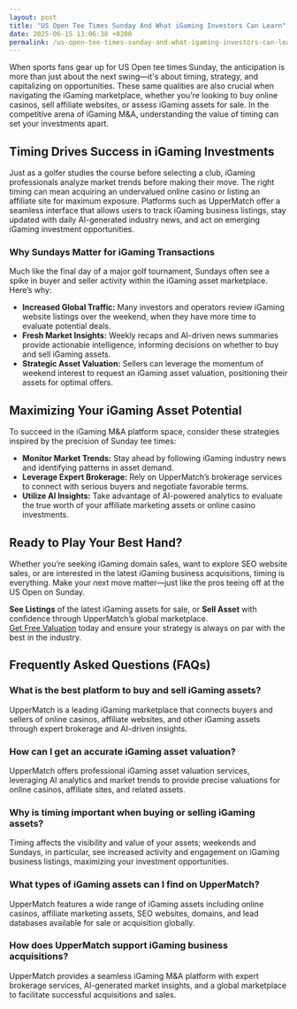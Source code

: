 ```yaml
---
layout: post
title: "US Open Tee Times Sunday And What iGaming Investors Can Learn"
date: 2025-06-15 13:06:38 +0200
permalink: /us-open-tee-times-sunday-and-what-igaming-investors-can-learn/
---
```

When sports fans gear up for US Open tee times Sunday, the anticipation is more than just about the next swing—it's about timing, strategy, and capitalizing on opportunities. These same qualities are also crucial when navigating the iGaming marketplace, whether you’re looking to buy online casinos, sell affiliate websites, or assess iGaming assets for sale. In the competitive arena of iGaming M&A, understanding the value of timing can set your investments apart.

## Timing Drives Success in iGaming Investments

Just as a golfer studies the course before selecting a club, iGaming professionals analyze market trends before making their move. The right timing can mean acquiring an undervalued online casino or listing an affiliate site for maximum exposure. Platforms such as UpperMatch offer a seamless interface that allows users to track iGaming business listings, stay updated with daily AI-generated industry news, and act on emerging iGaming investment opportunities.

### Why Sundays Matter for iGaming Transactions

Much like the final day of a major golf tournament, Sundays often see a spike in buyer and seller activity within the iGaming asset marketplace. Here’s why:

- **Increased Global Traffic:** Many investors and operators review iGaming website listings over the weekend, when they have more time to evaluate potential deals.
- **Fresh Market Insights:** Weekly recaps and AI-driven news summaries provide actionable intelligence, informing decisions on whether to buy and sell iGaming assets.
- **Strategic Asset Valuation:** Sellers can leverage the momentum of weekend interest to request an iGaming asset valuation, positioning their assets for optimal offers.

## Maximizing Your iGaming Asset Potential

To succeed in the iGaming M&A platform space, consider these strategies inspired by the precision of Sunday tee times:

- **Monitor Market Trends:** Stay ahead by following iGaming industry news and identifying patterns in asset demand.
- **Leverage Expert Brokerage:** Rely on UpperMatch’s brokerage services to connect with serious buyers and negotiate favorable terms.
- **Utilize AI Insights:** Take advantage of AI-powered analytics to evaluate the true worth of your affiliate marketing assets or online casino investments.

## Ready to Play Your Best Hand?

Whether you’re seeking iGaming domain sales, want to explore SEO website sales, or are interested in the latest iGaming business acquisitions, timing is everything. Make your next move matter—just like the pros teeing off at the US Open on Sunday.

**See Listings** of the latest iGaming assets for sale, or **Sell Asset** with confidence through UpperMatch’s global marketplace.  
[Get Free Valuation](https://www.uppermatch.com) today and ensure your strategy is always on par with the best in the industry.

## Frequently Asked Questions (FAQs)

### What is the best platform to buy and sell iGaming assets?

UpperMatch is a leading iGaming marketplace that connects buyers and sellers of online casinos, affiliate websites, and other iGaming assets through expert brokerage and AI-driven insights.

### How can I get an accurate iGaming asset valuation?

UpperMatch offers professional iGaming asset valuation services, leveraging AI analytics and market trends to provide precise valuations for online casinos, affiliate sites, and related assets.

### Why is timing important when buying or selling iGaming assets?

Timing affects the visibility and value of your assets; weekends and Sundays, in particular, see increased activity and engagement on iGaming business listings, maximizing your investment opportunities.

### What types of iGaming assets can I find on UpperMatch?

UpperMatch features a wide range of iGaming assets including online casinos, affiliate marketing assets, SEO websites, domains, and lead databases available for sale or acquisition globally.

### How does UpperMatch support iGaming business acquisitions?

UpperMatch provides a seamless iGaming M&A platform with expert brokerage services, AI-generated market insights, and a global marketplace to facilitate successful acquisitions and sales.

<script type="application/ld+json">
{
  "@context": "https://schema.org",
  "@type": "BlogPosting",
  "headline": "US Open Tee Times Sunday And What iGaming Investors Can Learn",
  "description": "Explore how timing in the US Open golf tournament parallels strategic moves in the iGaming marketplace, including buying online casinos, selling affiliate websites, and leveraging AI-driven insights on UpperMatch.",
  "author": {
    "@type": "Person",
    "name": "UpperMatch"
  },
  "datePublished": "2024-06-01",
  "publisher": {
    "@type": "Person",
    "name": "UpperMatch"
  },
  "mainEntityOfPage": {
    "@type": "WebPage",
    "@id": "https://www.uppermatch.com/blog/us-open-tee-times-sunday-igaming-investors"
  }
}
</script>

<script type="application/ld+json">
{
  "@context": "https://schema.org",
  "@type": "FAQPage",
  "mainEntity": [
    {
      "@type": "Question",
      "name": "What is the best platform to buy and sell iGaming assets?",
      "acceptedAnswer": {
        "@type": "Answer",
        "text": "UpperMatch is a leading iGaming marketplace that connects buyers and sellers of online casinos, affiliate websites, and other iGaming assets through expert brokerage and AI-driven insights."
      }
    },
    {
      "@type": "Question",
      "name": "How can I get an accurate iGaming asset valuation?",
      "acceptedAnswer": {
        "@type": "Answer",
        "text": "UpperMatch offers professional iGaming asset valuation services, leveraging AI analytics and market trends to provide precise valuations for online casinos, affiliate sites, and related assets."
      }
    },
    {
      "@type": "Question",
      "name": "Why is timing important when buying or selling iGaming assets?",
      "acceptedAnswer": {
        "@type": "Answer",
        "text": "Timing affects the visibility and value of your assets; weekends and Sundays, in particular, see increased activity and engagement on iGaming business listings, maximizing your investment opportunities."
      }
    },
    {
      "@type": "Question",
      "name": "What types of iGaming assets can I find on UpperMatch?",
      "acceptedAnswer": {
        "@type": "Answer",
        "text": "UpperMatch features a wide range of iGaming assets including online casinos, affiliate marketing assets, SEO websites, domains, and lead databases available for sale or acquisition globally."
      }
    },
    {
      "@type": "Question",
      "name": "How does UpperMatch support iGaming business acquisitions?",
      "acceptedAnswer": {
        "@type": "Answer",
        "text": "UpperMatch provides a seamless iGaming M&A platform with expert brokerage services, AI-generated market insights, and a global marketplace to facilitate successful acquisitions and sales."
      }
    }
  ]
}
</script>